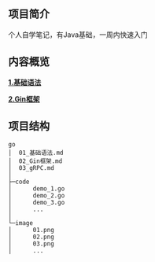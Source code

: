 ## 项目简介

个人自学笔记，有Java基础，一周内快速入门

## 内容概览

**[1.基础语法](https://github.com/NaraLuwan/go/blob/main/01_%E5%9F%BA%E7%A1%80%E8%AF%AD%E6%B3%95.md)**

**[2.Gin框架](https://github.com/NaraLuwan/go/blob/main/02_Gin%E6%A1%86%E6%9E%B6.md)**

## 项目结构
```text
go
│  01_基础语法.md
│  02_Gin框架.md
│  03_gRPC.md
│
├─code
│      demo_1.go
│      demo_2.go
│      demo_3.go
│      ...
│
└─image
│      01.png
│      02.png
│      03.png
│      ...
```
